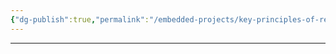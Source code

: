 ```yaml
---
{"dg-publish":true,"permalink":"/embedded-projects/key-principles-of-rest-architecture/"}
---
```


---
